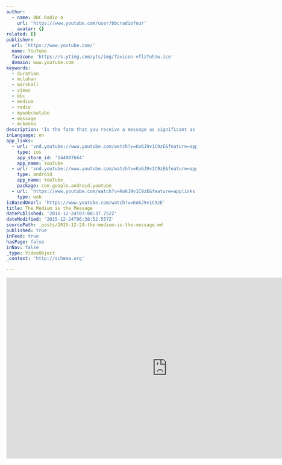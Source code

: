```yaml
---
author:
  - name: BBC Radio 4
    url: 'https://www.youtube.com/user/bbcradiofour'
    avatar: {}
related: []
publisher:
  url: 'https://www.youtube.com/'
  name: YouTube
  favicon: 'https://s.ytimg.com/yts/img/favicon-vflz7uhzw.ico'
  domain: www.youtube.com
keywords:
  - duration
  - mcluhan
  - marshall
  - views
  - bbc
  - medium
  - radio
  - mywebcowtube
  - message
  - mckenna
description: 'Is the form that you receive a message as significant as the message itself? Marshall McLuhan argued that throughout history what has been communicated has been less important than the particular medium through which people communicate. The technology that transfers the message changes us and changes society, the individual, the family, work, leisure and more.'
inLanguage: en
app_links:
  - url: 'vnd.youtube://www.youtube.com/watch?v=Ko6J9v1C9zE&feature=applinks'
    type: ios
    app_store_id: '544007664'
    app_name: YouTube
  - url: 'vnd.youtube://www.youtube.com/watch?v=Ko6J9v1C9zE&feature=applinks'
    type: android
    app_name: YouTube
    package: com.google.android.youtube
  - url: 'https://www.youtube.com/watch?v=Ko6J9v1C9zE&feature=applinks'
    type: web
isBasedOnUrl: 'https://www.youtube.com/watch?v=Ko6J9v1C9zE'
title: The Medium is the Message
datePublished: '2015-12-24T07:08:37.752Z'
dateModified: '2015-12-24T06:38:52.557Z'
sourcePath: _posts/2015-12-24-the-medium-is-the-message.md
published: true
inFeed: true
hasPage: false
inNav: false
_type: VideoObject
_context: 'http://schema.org'

---
```

<iframe src="https://cdn.embedly.com/widgets/media.html?src=https%3A%2F%2Fwww.youtube.com%2Fembed%2FKo6J9v1C9zE%3Ffeature%3Doembed&amp;url=https%3A%2F%2Fwww.youtube.com%2Fwatch%3Fv%3DKo6J9v1C9zE&amp;image=https%3A%2F%2Fi.ytimg.com%2Fvi%2FKo6J9v1C9zE%2Fhqdefault.jpg&amp;key=b7d04c9b404c499eba89ee7072e1c4f7&amp;type=text%2Fhtml&amp;schema=youtube" width="854" height="480" scrolling="no" frameborder="0" allowfullscreen="allowfullscreen" style=""></iframe>